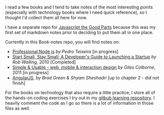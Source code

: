 I read a few books and I tend to take notes of the most interesting points (especially with technology books where I need quick reference), so I thought I'd collect them all here for now.

I have a separate repo for [Javascript the Good Parts](https://github.com/iteles/Javascript-the-Good-Parts) because this was my first set of markdown notes prior to deciding to put them all in one place.

Currently in this Book-notes repo, you will find notes on:
* [Professional Node js](https://github.com/iteles/Book-notes/blob/master/Professional-Node-js-notes.md) _by Pedro Teixeira_ [in progress]
* [Start Small, Stay Small: A Developer's Guide to Launching a Startup](https://github.com/iteles/Book-notes/blob/master/Start-Small-Stay-Small-notes.md) _by Rob Walling_, 2010 [Completed]
* [Simple & Usable - web, mobile & interaction design](https://github.com/iteles/Book-notes/blob/master/Simple-and-Usable-notes.md) _by Giles Colborne_, 2011 [in progress]
* [AngularJS](https://github.com/iteles/Book-notes/blob/master/AngularJS-nodes.md), _by Brad Green & Shyam Sheshadri_ [up to chapter 2 - did not finish]

For the books on technology that also require a little practice, I store all of the hands-on coding exercises I try out in my [gitbub learning repository](https://github.com/iteles/learning/tree/master/Professional-Node-js-exercises). I heavily comment the code as I go so there is a lot of information in those files as well.
